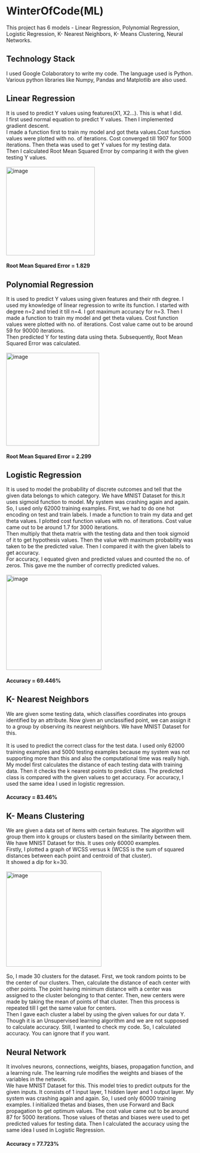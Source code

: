 # WinterOfCode(ML)
This project has 6 models - Linear Regression, Polynomial Regression, Logistic Regression, K- Nearest Neighbors, K- Means Clustering, Neural Networks.  
## Technology Stack
I used Google Colaboratory to write my code. The language used is Python. Various python libraries like Numpy, Pandas and Matplotlib are also used.
## Linear Regression
It is used to predict Y values using features(X1, X2…). This is what I did. <br/>
I first used normal equation to predict Y values. Then I implemented gradient descent. <br/>
I made a function first to train my model and got theta values.Cost function values were plotted with no. of iterations. Cost converged till 1907 for 5000 iterations. Then theta was used to get Y values for my testing data. <br/>
Then I calculated Root Mean Squared Error by comparing it with the given testing Y values.<br /><br />
<img width="237" alt="image" src="https://user-images.githubusercontent.com/96240350/164294984-d6196252-2b25-4f62-8e20-f3404c8e989a.png">
<br />
#### Root Mean Squared Error = 1.829
## Polynomial Regression
It is used to predict Y values using given features and their nth degree. I used my knowledge of linear regression to write its function. I started with degree n=2 and tried it till n=4. I got maximum accuracy for n=3. Then I made a function to train my model and get theta values. Cost function values were plotted with no. of iterations. Cost value came out to be around 59 for 90000 iterations.<br/>
Then predicted Y for testing data using theta. Subsequently, Root Mean Squared Error was calculated.<br /><br />
<img width="249" alt="image" src="https://user-images.githubusercontent.com/96240350/164294954-688ed4dc-b56f-4e10-96df-8515957a9d60.png">
<br />
#### Root Mean Squared Error = 2.299
## Logistic Regression
It is used to model the probability of discrete outcomes and tell that the given data belongs to which category. We have MNIST Dataset for this.It uses sigmoid function to model. My system was crashing again and again. So, I used only 62000 training examples. First, we had to do one hot encoding on test and train labels. I made a function to train my data and get theta values. I plotted cost function values with no. of iterations. Cost value came out to be around 1.7 for 3000 iterations. <br/>
Then multiply that theta matrix with the testing data and then took sigmoid of it to get hypothesis values. Then the value with maximum probability was taken to be the predicted value. Then I compared it with the given labels to get accuracy. <br />
For accuracy, I equated given and predicted values and counted the no. of zeros. This gave me the number of correctly predicted values.<br /><br />
<img width="255" alt="image" src="https://user-images.githubusercontent.com/96240350/164295015-50245030-a8c9-4e56-985d-59a5e305c743.png">
<br />
#### Accuracy = 69.446%
## K- Nearest Neighbors
We are given some testing data, which classifies coordinates into groups identified by an attribute. Now given an unclassified point, we can assign it to a group by observing its nearest neighbors. We have MNIST Dataset for this. <br /><br />
It is used to predict the correct class for the test data. I used only 62000 training examples and 5000 testing examples because my system was not supporting more than this and also the computational time was really high. My model first calculates the distance of each testing data with training data. Then it checks the k nearest points to predict class. The predicted class is compared with the given values to get accuracy. For accuracy, I used the same idea I used in logistic regression.
#### Accuracy = 83.46%
## K- Means Clustering
We are given a data set of items with certain features. The algorithm will  group them into k groups or clusters based on the similarity between them. We have MNIST Dataset for this. It uses only 60000 examples. <br />
Firstly, I plotted a graph of WCSS versus k (WCSS is the sum of squared distances between each point and centroid of that cluster).<br />
It showed a dip for k=30.<br /><br />
<img width="255" alt="image" src="https://user-images.githubusercontent.com/96240350/164295081-21f35be6-b19f-44f2-8526-04d4a8a106b3.png"><br /><br />
So, I made 30 clusters for the dataset. First, we took random points to be the center of our clusters. Then, calculate the distance of each center with other points. The point having minimum distance with a center was assigned to the cluster belonging to that center. Then, new centers were made by taking the mean of points of that cluster. Then this process is repeated till I get the same value for centers.<br />
Then I gave each cluster a label by using the given values for our data Y. Though it is an Unsupervised learning algorithm and we are not supposed to calculate accuracy. Still, I wanted to check my code. So, I calculated accuracy. You can ignore that if you want.
## Neural Network
It involves neurons, connections, weights, biases, propagation function, and a learning rule. The learning rule modifies the weights and biases of the variables in the network.<br />
We have MNIST Dataset for this. This model tries to predict outputs for the given inputs. It consists of 1 input layer, 1 hidden layer and 1 output layer. My system was crashing again and again. So, I used only 60000 training examples. I initialized thetas and biases, then use Forward and Back propagation to get optimum values. The cost value came out to be around 87 for 5000 iterations. Those values of thetas and biases were used to get predicted values for testing data. Then I calculated the accuracy using the same idea I used in Logistic Regression. 
#### Accuracy = 77.723%

